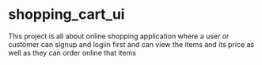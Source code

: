 # shopping_cart_ui
This project is all about online shopping application where a user or customer can signup and logiin first
and can view the items and its price as well as they can order online that items
